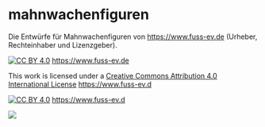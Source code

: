 # mahnwachenfiguren
Die Entwürfe für Mahnwachenfiguren von https://www.fuss-ev.de (Urheber, Rechteinhaber und Lizenzgeber).

[![CC BY 4.0][cc-by-shield]][cc-by] https://www.fuss-ev.de

This work is licensed under a [Creative Commons Attribution 4.0 International
License][cc-by] https://www.fuss-ev.d

[![CC BY 4.0][cc-by-image]][cc-by] https://www.fuss-ev.d

[cc-by]: http://creativecommons.org/licenses/by/4.0/
[cc-by-image]: https://i.creativecommons.org/l/by/4.0/88x31.png
[cc-by-shield]: https://img.shields.io/badge/License-CC%20BY%204.0-lightgrey.svg


![](https://raw.githubusercontent.com/Wikinaut/mahnwachenfiguren/master/20191026_Mahnwache_Berkaer_Platz.jpg)
